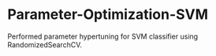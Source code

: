 # Parameter-Optimization-SVM
Performed parameter hypertuning for SVM classifier using RandomizedSearchCV.
